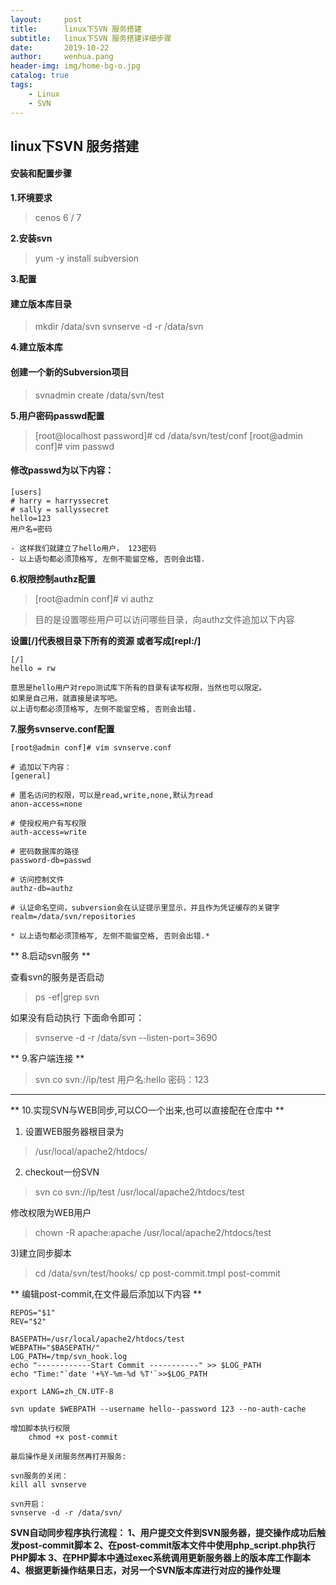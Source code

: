 ```yaml
---
layout:     post
title:      linux下SVN 服务搭建
subtitle:   linux下SVN 服务搭建详细步骤
date:       2019-10-22
author:     wenhua.pang
header-img: img/home-bg-o.jpg
catalog: true
tags:
    - Linux
    - SVN
---
```


## linux下SVN 服务搭建

#### 安装和配置步骤
**1.环境要求**

> cenos 6 / 7

**2.安装svn**

> yum -y install subversion

**3.配置**

#### 建立版本库目录

> mkdir /data/svn
> svnserve -d -r /data/svn

**4.建立版本库**

#### 创建一个新的Subversion项目

> svnadmin create /data/svn/test

**5.用户密码passwd配置**

> [root@localhost password]#   cd /data/svn/test/conf
> [root@admin conf]#    vim passwd

#### 修改passwd为以下内容：

```
[users]
# harry = harryssecret
# sally = sallyssecret
hello=123
用户名=密码

- 这样我们就建立了hello用户， 123密码
- 以上语句都必须顶格写, 左侧不能留空格, 否则会出错.
```

**6.权限控制authz配置**

> [root@admin conf]# vi  authz

> 目的是设置哪些用户可以访问哪些目录，向authz文件追加以下内容

**设置[/]代表根目录下所有的资源   或者写成[repl:/]**
```
[/]
hello = rw

意思是hello用户对repo测试库下所有的目录有读写权限，当然也可以限定。
如果是自己用，就直接是读写吧。
以上语句都必须顶格写, 左侧不能留空格, 否则会出错.
```

**7.服务svnserve.conf配置**

```
[root@admin conf]# vim svnserve.conf

# 追加以下内容：
[general]

# 匿名访问的权限，可以是read,write,none,默认为read
anon-access=none

# 使授权用户有写权限 
auth-access=write

# 密码数据库的路径 
password-db=passwd

# 访问控制文件 
authz-db=authz

# 认证命名空间，subversion会在认证提示里显示，并且作为凭证缓存的关键字 
realm=/data/svn/repositories

* 以上语句都必须顶格写, 左侧不能留空格, 否则会出错.*
```
** 8.启动svn服务 **

查看svn的服务是否启动
> ps -ef|grep svn

如果没有启动执行 下面命令即可：
> svnserve -d -r /data/svn  --listen-port=3690

** 9.客户端连接 **
> svn co svn://ip/test
> 用户名:hello
> 密码：123

----------------

** 10.实现SVN与WEB同步,可以CO一个出来,也可以直接配在仓库中 **

1) 设置WEB服务器根目录为
> /usr/local/apache2/htdocs/

2) checkout一份SVN
> svn co svn://ip/test /usr/local/apache2/htdocs/test

修改权限为WEB用户

> chown -R apache:apache /usr/local/apache2/htdocs/test

3)建立同步脚本

> cd /data/svn/test/hooks/
> cp post-commit.tmpl post-commit

** 编辑post-commit,在文件最后添加以下内容 **
```
REPOS="$1"
REV="$2"

BASEPATH=/usr/local/apache2/htdocs/test
WEBPATH="$BASEPATH/"
LOG_PATH=/tmp/svn_hook.log
echo "------------Start Commit -----------" >> $LOG_PATH
echo "Time:"`date '+%Y-%m-%d %T'`>>$LOG_PATH

export LANG=zh_CN.UTF-8

svn update $WEBPATH --username hello--password 123 --no-auth-cache
 
增加脚本执行权限
    chmod +x post-commit

最后操作是关闭服务然再打开服务:

svn服务的关闭：
kill all svnserve

svn开启：
svnserve -d -r /data/svn/ 
```

**SVN自动同步程序执行流程：
1、用户提交文件到SVN服务器，提交操作成功后触发post-commit脚本
2、在post-commit版本文件中使用php_script.php执行PHP脚本
3、在PHP脚本中通过exec系统调用更新服务器上的版本库工作副本
4、根据更新操作结果日志，对另一个SVN版本库进行对应的操作处理**
